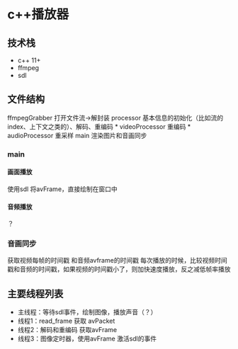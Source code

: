 # c++播放器

## 技术栈

* c++ 11+
* ffmpeg
* sdl

## 文件结构

ffmpegGrabber 打开文件流->解封装
processor 基本信息的初始化（比如流的index、上下文之类的）、解码、重编码
    * videoProcessor 重编码
    * audioProcessor 重采样
main 渲染图片和音画同步

### main

#### 画面播放

使用sdl 将avFrame，直接绘制在窗口中

#### 音频播放

？

### 音画同步

获取视频每帧的时间戳
和音频avframe的时间戳
每次播放的时候，比较视频时间戳和音频的时间戳，如果视频的时间戳小了，则加快速度播放，反之减低帧率播放


## 主要线程列表

* 主线程：等待sdl事件，绘制图像，播放声音（？）
* 线程1：read_frame 获取 avPacket
* 线程2：解码和重编码 获取avFrame
* 线程3：图像定时器，使用avFrame 激活sdl的事件
